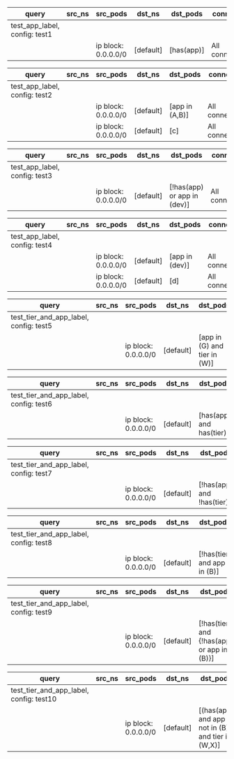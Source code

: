 |query|src_ns|src_pods|dst_ns|dst_pods|connection|
|---|---|---|---|---|---|
|test_app_label, config: test1||||||
|||ip block: 0.0.0.0/0|[default]|[has(app)]|All connections|

|query|src_ns|src_pods|dst_ns|dst_pods|connection|
|---|---|---|---|---|---|
|test_app_label, config: test2||||||
|||ip block: 0.0.0.0/0|[default]|[app in (A,B)]|All connections|
|||ip block: 0.0.0.0/0|[default]|[c]|All connections|

|query|src_ns|src_pods|dst_ns|dst_pods|connection|
|---|---|---|---|---|---|
|test_app_label, config: test3||||||
|||ip block: 0.0.0.0/0|[default]|[!has(app) or app in (dev)]|All connections|

|query|src_ns|src_pods|dst_ns|dst_pods|connection|
|---|---|---|---|---|---|
|test_app_label, config: test4||||||
|||ip block: 0.0.0.0/0|[default]|[app in (dev)]|All connections|
|||ip block: 0.0.0.0/0|[default]|[d]|All connections|


|query|src_ns|src_pods|dst_ns|dst_pods|connection|
|---|---|---|---|---|---|
|test_tier_and_app_label, config: test5||||||
|||ip block: 0.0.0.0/0|[default]|[app in (G) and tier in (W)]|All connections|

|query|src_ns|src_pods|dst_ns|dst_pods|connection|
|---|---|---|---|---|---|
|test_tier_and_app_label, config: test6||||||
|||ip block: 0.0.0.0/0|[default]|[has(app) and has(tier)]|All connections|

|query|src_ns|src_pods|dst_ns|dst_pods|connection|
|---|---|---|---|---|---|
|test_tier_and_app_label, config: test7||||||
|||ip block: 0.0.0.0/0|[default]|[!has(app) and !has(tier)]|All connections|

|query|src_ns|src_pods|dst_ns|dst_pods|connection|
|---|---|---|---|---|---|
|test_tier_and_app_label, config: test8||||||
|||ip block: 0.0.0.0/0|[default]|[!has(tier) and app in (B)]|All connections|

|query|src_ns|src_pods|dst_ns|dst_pods|connection|
|---|---|---|---|---|---|
|test_tier_and_app_label, config: test9||||||
|||ip block: 0.0.0.0/0|[default]|[!has(tier) and {!has(app) or app in (B)}]|All connections|

|query|src_ns|src_pods|dst_ns|dst_pods|connection|
|---|---|---|---|---|---|
|test_tier_and_app_label, config: test10||||||
|||ip block: 0.0.0.0/0|[default]|[(has(app) and app not in (B)) and tier in (W,X)]|All connections|


